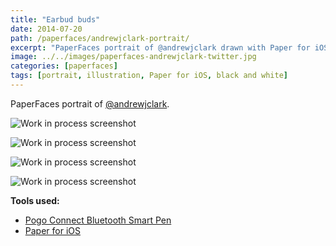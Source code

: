 ```yaml
---
title: "Earbud buds"
date: 2014-07-20
path: /paperfaces/andrewjclark-portrait/
excerpt: "PaperFaces portrait of @andrewjclark drawn with Paper for iOS on an iPad."
image: ../../images/paperfaces-andrewjclark-twitter.jpg
categories: [paperfaces]
tags: [portrait, illustration, Paper for iOS, black and white]
---
```


PaperFaces portrait of [@andrewjclark](https://twitter.com/andrewjclark).

![Work in process screenshot](../../images/paperfaces-andrewjclark-process-1-lg.jpg)

![Work in process screenshot](../../images/paperfaces-andrewjclark-process-2-lg.jpg)

![Work in process screenshot](../../images/paperfaces-andrewjclark-process-3-lg.jpg)

![Work in process screenshot](../../images/paperfaces-andrewjclark-process-4-lg.jpg)

**Tools used:**

- [Pogo Connect Bluetooth Smart Pen](https://www.amazon.com/gp/product/B009K448L4/ref=as_li_ss_tl?ie=UTF8&camp=1789&creative=390957&creativeASIN=B009K448L4&linkCode=as2&tag=mademist-20)
- [Paper for iOS](https://paper.bywetransfer.com/)

